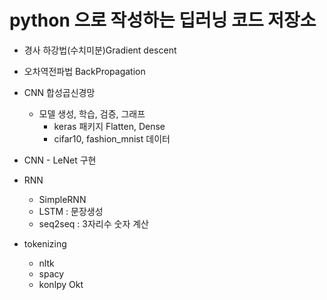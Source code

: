 # python 으로 작성하는 딥러닝 코드 저장소

- 경사 하강법(수치미분)Gradient descent
- 오차역전파법 BackPropagation
- CNN 합성곱신경망
  - 모델 생성, 학습, 검증, 그래프
    - keras 패키지 Flatten, Dense
    - cifar10, fashion_mnist 데이터   
- CNN - LeNet 구현
- RNN 
  - SimpleRNN
  - LSTM : 문장생성
  - seq2seq : 3자리수 숫자 계산

- tokenizing
  - nltk
  - spacy
  - konlpy Okt

